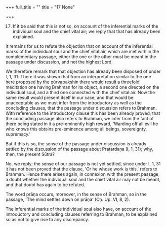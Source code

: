 +++
full_title = ""
title = "17 None"

+++


17. If it be said that this is not so, on account of the inferential marks of the individual soul and the chief vital air; we reply that that has already been explained.

It remains for us to refute the objection that on account of the inferential marks of the individual soul and the chief vital air, which are met with in the complementary passage, either the one or the other must be meant in the passage under discussion, and not the highest Lord.

We therefore remark that that objection has already been disposed of under I, 1, 31. There it was shown that from an interpretation similar to the one here proposed by the pūrvapakshin there would result a threefold meditation one having Brahman for its object, a second one directed on the individual soul, and a third one connected with the chief vital air. Now the same result would present itself in our case, and that would be unacceptable as we must infer from the introductory as well as the concluding clauses, that the passage under discussion refers to Brahman. With reference to the introductory clause this has been already proved; that the concluding passage also refers to Brahman, we infer from the fact of there being stated in it a pre-eminently high reward, 'Warding off all evil he who knows this obtains pre-eminence among all beings, sovereignty, supremacy.'

But if this is so, the sense of the passage under discussion is already settled by the discussion of the passage about Pratardaṇa (I, 1, 31); why, then, the present Sūtra?

No, we reply; the sense of our passage is not yet settled, since under I, 1, 31 it has not been proved that the clause, 'Or he whose work is this,' refers to Brahman. Hence there arises again, in connexion with the present passage, a doubt whether the individual soul and the chief vital air may not be meant, and that doubt has again to be refuted.

The word prāṇa occurs, moreover, in the sense of Brahman, so in the passage, 'The mind settles down on prāṇa' (Cḥ. Up. VI, 8, 2).

The inferential marks of the individual soul also have, on account of the introductory and concluding clauses referring to Brahman, to be explained so as not to give rise to any discrepancy.

